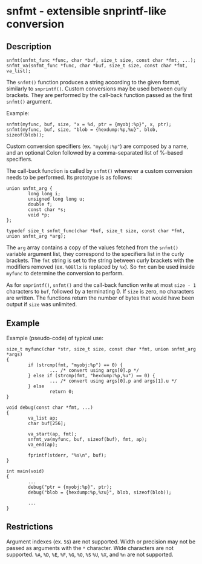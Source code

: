 # snfmt - extensible snprintf-like conversion

## Description

    snfmt(snfmt_func *func, char *buf, size_t size, const char *fmt, ...);
    snfmt_va(snfmt_func *func, char *buf, size_t size, const char *fmt, va_list);

The `snfmt()` function produces a string according to the given format,
similarly to `snprintf()`. Custom conversions may be used between curly
brackets. They are performed by the call-back function passed as the
first `snfmt()` argument.

Example:

    snfmt(myfunc, buf, size, "x = %d, ptr = {myobj:%p}", x, ptr);
    snfmt(myfunc, buf, size, "blob = {hexdump:%p,%u}", blob, sizeof(blob));

Custom conversion specifiers (ex. `"myobj:%p"`) are composed by a name,
and an optional Colon followed by a comma-separated list of %-based
specifiers.

The call-back function is called by `snfmt()` whenever a custom
conversion needs to be performed. Its prototype is as follows:

    union snfmt_arg {
            long long i;
            unsigned long long u;
            double f;
            const char *s;
            void *p;
    };

    typedef size_t snfmt_func(char *buf, size_t size, const char *fmt, union snfmt_arg *arg);

The `arg` array contains a copy of the values fetched from the `snfmt()`
variable argument list, they correspond to the specifiers list in the curly
brackets. The `fmt` string is set to the string between curly brackets with
the modifiers removed (ex. `%08llx` is replaced by `%x`). So `fmt` can be used
inside `myfunc` to determine the conversion to perform.

As for `snprintf()`, `snfmt()` and the call-back function write at
most `size - 1` characters to `buf`, followed by a terminating 0. If `size` is
zero, no characters are written. The functions return the number of bytes that
would have been output if `size` was unlimited.

## Example

Example (pseudo-code) of typical use:

    size_t myfunc(char *str, size_t size, const char *fmt, union snfmt_arg *args)
    {
            if (strcmp(fmt, "myobj:%p") == 0) {
                    ... /* convert using args[0].p */
            } else if (strcmp(fmt, "hexdump:%p,%u") == 0) {
                    ... /* convert using args[0].p and args[1].u */
            } else
                    return 0;
    }

    void debug(const char *fmt, ...)
    {
            va_list ap;
            char buf[256];

            va_start(ap, fmt);
            snfmt_va(myfunc, buf, sizeof(buf), fmt, ap);
            va_end(ap);

            fprintf(stderr, "%s\n", buf);
    }

    int main(void)
    {
            ...
            debug("ptr = {myobj:%p}", ptr);
            debug("blob = {hexdump:%p,%zu}", blob, sizeof(blob));

            ...
    }

## Restrictions

Argument indexes (ex. `5$`) are not supported. Width or precision
may not be passed as arguments with the `*` character. Wide characters
are not supported. `%A`, `%D`, `%E`, `%F`, `%G`, `%O`, `%S` `%U`, `%X`,
and `%n` are not supported.
